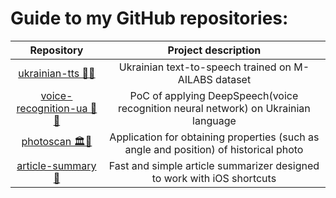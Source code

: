 # Guide to my GitHub repositories:

Repository          |  Project description
:-------------------------:|:-------------------------:
[ukrainian-tts 📢🤖](https://github.com/robinhad/ukrainian-tts) | Ukrainian text-to-speech trained on M-AILABS dataset
[voice-recognition-ua 🤖🎤](https://github.com/robinhad/voice-recognition-ua)  |  PoC of applying DeepSpeech(voice recognition neural network) on Ukrainian language 
[photoscan 🏛️👀](https://github.com/robinhad/photoscan) | Application for obtaining properties (such as angle and position) of historical photo
[article-summary 📖](https://github.com/robinhad/article-summary) | Fast and simple article summarizer designed to work with iOS shortcuts 

<!--
**robinhad/robinhad** is a ✨ _special_ ✨ repository because its `README.md` (this file) appears on your GitHub profile.

Here are some ideas to get you started:

- 🔭 I’m currently working on ...
- 🌱 I’m currently learning ...
- 👯 I’m looking to collaborate on ...
- 🤔 I’m looking for help with ...
- 💬 Ask me about ...
- 📫 How to reach me: ...
- ⚡ Fun fact: ...
-->
